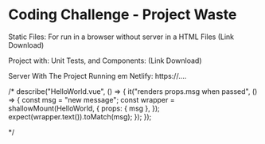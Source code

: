 # Coding Challenge - Project Waste

Static Files: For run in a browser without server in a HTML Files (Link Download)

Project with: Unit Tests, and Components: (Link Download)

Server With The Project Running em Netlify: https://....


/*
describe("HelloWorld.vue", () => {
  it("renders props.msg when passed", () => {
    const msg = "new message";
    const wrapper = shallowMount(HelloWorld, {
      props: { msg },
    });
    expect(wrapper.text()).toMatch(msg);
  });
});

*/
